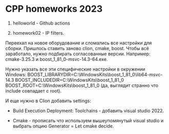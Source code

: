 # CPP homeworks 2023

1. helloworld - Github actions

2. homework02 - IP filters.
   
Переехал на новое оборудование и сломались все настройки для сборки.
Пришлось ставить заново clion, cmake, boost.
Чтобы всё заработало, нужно подбирать согласованные версии.
Например: cmake-3.25.3 и boost_1_81_0-msvc-14.3-64.exe.

Нужно указать все эти специфические настройки в окружении Windows:
BOOST_LIBRARYDIR=C:\WindowsKits\boost_1_81_0\lib64-msvc-14.3
BOOST_INCLUDEDIR=C:\WindowsKits\boost_1_81_0
BOOST_ROOT=C:\WindowsKits\boost_1_81_0
(да, выглядит странно что include совпадает с root).

И еще нужно в Clion добавить settings:
- Build Execution Deployment:
  Toolchains - добавить visual studio 2022.
 
- Cmake - прописать что используем вышеупомянутый visual studio и выбрать опцию Generator = Let cmake decide.
                                                                   
